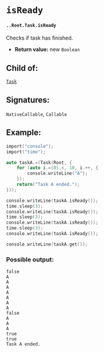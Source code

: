 # `isReady`

#### `..Root.Task.isReady`

Checks if task has finished.

* **Return value:** new `Boolean`

## Child of:

[`Task`](docs..Root.Task.md)

## Signatures:

`NativeCallable`, `Callable`

## Example:

```c
import("console");
import("time");

auto taskA.=(Task(Root, {
    for (auto i.=(0).<, 10, i.++, {
        console.writeLine("A");
    });
    return("Task A ended.");
}));

console.writeLine(taskA.isReady());
time.sleep(3);
console.writeLine(taskA.isReady());
time.sleep(3);
console.writeLine(taskA.isReady());
time.sleep(3);
console.writeLine(taskA.isReady());

console.writeLine(taskA.get());
```

### Possible output:

```
false
A
A
A
A
A
A
A
false
A
A
A
true
true
Task A ended.
```

